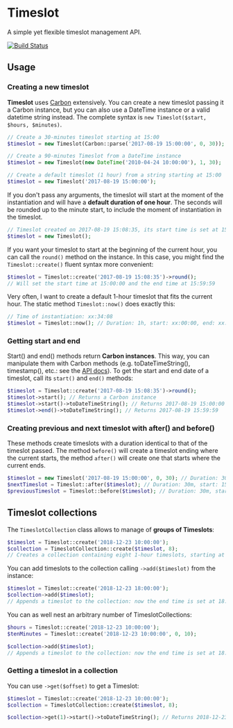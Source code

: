 # Timeslot
A simple yet flexible timeslot management API.

[![Build Status](https://travis-ci.org/gpaddis/timeslot.svg?branch=master)](https://travis-ci.org/gpaddis/timeslot)

## Usage
### Creating a new timeslot
**Timeslot** uses [Carbon](https://github.com/briannesbitt/Carbon) extensively. You can create a new timeslot passing it a Carbon instance, but you can also use a DateTime instance or a valid datetime string instead. The complete syntax is `new Timeslot($start, $hours, $minutes)`.
```php
// Create a 30-minutes timeslot starting at 15:00
$timeslot = new Timeslot(Carbon::parse('2017-08-19 15:00:00', 0, 30));

// Create a 90-minutes Timeslot from a DateTime instance
$timeslot = new Timeslot(new DateTime('2010-04-24 10:00:00'), 1, 30);

// Create a default timeslot (1 hour) from a string starting at 15:00
$timeslot = new Timeslot('2017-08-19 15:00:00');
```
If you don't pass any arguments, the timeslot will start at the moment of the instantiation and will have a **default duration of one hour**. The seconds will be rounded up to the minute start, to include the moment of instantiation in the timeslot.
```php
// Timeslot created on 2017-08-19 15:08:35, its start time is set at 15:08:00
$timeslot = new Timeslot();
```
If you want your timeslot to start at the beginning of the current hour, you can call the `round()` method on the instance. In this case, you might find the `Timeslot::create()` fluent syntax more convenient:
```php
$timeslot = Timeslot::create('2017-08-19 15:08:35')->round();
// Will set the start time at 15:00:00 and the end time at 15:59:59
```
Very often, I want to create a default 1-hour timeslot that fits the current hour. The static method `Timeslot::now()` does exactly this:
```php
// Time of instantiation: xx:34:08
$timeslot = Timeslot::now(); // Duration: 1h, start: xx:00:00, end: xx:59:59
```
### Getting start and end
Start() and end() methods return **Carbon instances**. This way, you can manipulate them with Carbon methods (e.g. toDateTimeString(), timestamp(), etc.: see the [API docs](http://carbon.nesbot.com/docs/)).
To get the start and end date of a timeslot, call its `start()` and `end()` methods:
```php
$timeslot = Timeslot::create('2017-08-19 15:08:35')->round();
$timeslot->start(); // Returns a Carbon instance
$timeslot->start()->toDateTimeString(); // Returns 2017-08-19 15:00:00
$timeslot->end()->toDateTimeString(); // Returns 2017-08-19 15:59:59
```
### Creating previous and next timeslot with after() and before()
These methods create timeslots with a duration identical to that of the timeslot passed. The method `before()` will create a timeslot ending where the current starts, the method `after()` will create one that starts where the current ends.
```php
$timeslot = new Timeslot('2017-08-19 15:00:00', 0, 30); // Duration: 30m, start: 15:00:00, end: 15:29:59
$nextTimeslot = Timeslot::after($timeslot); // Duration: 30m, start: 15:30:00, end: 15:59:59
$previousTimeslot = Timeslot::before($timeslot); // Duration: 30m, start: 14:30:00, end: 14:59:59
```

## Timeslot collections
The `TimeslotCollection` class allows to manage of **groups of Timeslots**:
```php
$timeslot = Timeslot::create('2018-12-23 10:00:00');
$collection = TimeslotCollection::create($timeslot, 8);
// Creates a collection containing eight 1-hour timeslots, starting at 10:00:00 and ending at 17:59:59.
```
You can add timeslots to the collection calling `->add($timeslot)` from the instance:
```php
$timeslot = Timeslot::create('2018-12-23 18:00:00');
$collection->add($timeslot);
// Appends a timeslot to the collection: now the end time is set at 18:59:59.
```
You can as well nest an arbitrary number of TimeslotCollections:
```php
$hours = Timeslot::create('2018-12-23 10:00:00');
$tenMinutes = Timeslot::create('2018-12-23 10:00:00', 0, 10);

$collection->add($timeslot);
// Appends a timeslot to the collection: now the end time is set at 18:59:59.
```
### Getting a timeslot in a collection
You can use `->get($offset)` to get a Timeslot:
```php
$timeslot = Timeslot::create('2018-12-23 10:00:00');
$collection = TimeslotCollection::create($timeslot, 8);

$collection->get(1)->start()->toDateTimeString(); // Returns 2018-12-23 11:00:00
```
